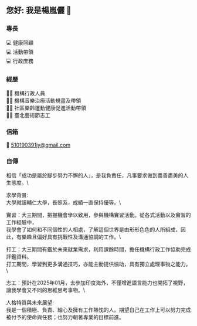 ## 您好: 我是楊嵐儷 👋

### 專長
💻 健康照顧 \
💻 活動帶領 \
💻 行政庶務 

### 經歷
👩‍⚕️ 機構行政人員 \
👩‍⚕️ 機構音樂治療活動規畫及帶領 \
👩‍⚕️ 社區樂齡運動健康促進活動帶領 \
👩‍⚕️ 臺北藝術節志工 

### 信箱
📧 510190391jy@gmail.com

### 自傳
相信「成功是屬於腳步努力不懈的人」，是我負責任，凡事要求做到盡善盡美的人生態度。\

求學背景:  
大學就讀輔仁大學，長照系，成績一直保持優等。\

實習：大三期間，把握機會學以致用，參與機構實習活動。從各式活動以及實習的工作經驗中，\
      我學會了如何和不同個性的人相處，了解這個世界是由形形色色的人所組成，因此，有樂趣且偏好具有挑戰性及溝通協調的工作。\
      
打工：大三期間有鑑於未來就業需求，利用課餘時間，擔任機構行政工作協助完成評鑑資料。\
     打工期間，學習到更多溝通技巧，亦能主動提供協助，具有獨立處理事物之能力。\
     
志工：預計在2025年01月，去參加印度海外，不僅增進語言能力也開拓了視野，讓我學會又不同的思維思考事物。\

人格特質與未來展望:\
我是一個積極、負責、細心及擁有工作熱忱的人。期望自己在工作上可以努力完成被付予的使命與任務；也努力朝著專業的目標前進。
